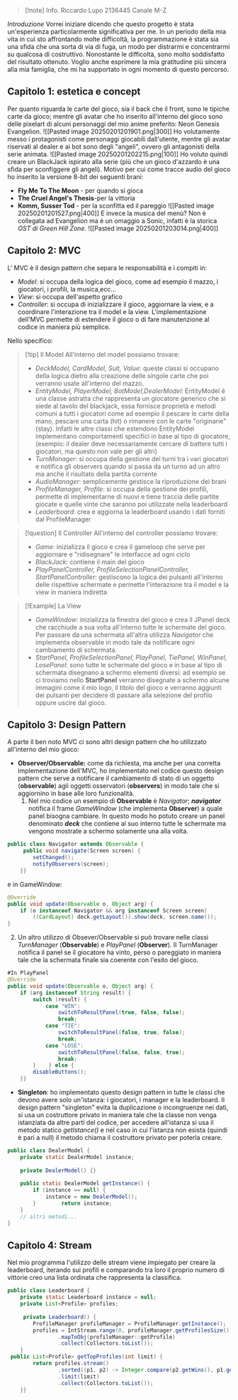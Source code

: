 >[!note] Info.
>Riccardo Lupo
>2136445
>Canale M-Z

_Introduzione_
Vorrei iniziare dicendo che questo progetto è stata un'esperienza particolarmente significativa per me. In un periodo della mia vita in cui sto affrontando molte difficoltà, la programmazione è stata sia una sfida che una sorta di via di fuga, un modo per distrarmi e concentrarmi su qualcosa di costruttivo. Nonostante le difficoltà, sono molto soddisfatto del risultato ottenuto. Voglio anche esprimere la mia gratitudine più sincera alla mia famiglia, che mi ha supportato in ogni momento di questo percorso.

## Capitolo 1: estetica e concept
Per quanto riguarda le carte del gioco, sia il back che il front, sono le tipiche carte da gioco; mentre gli avatar che ho inserito all'interno del gioco sono delle pixelart di alcuni personaggi del mio anime preferito: Neon Genesis Evangelion. 
![[Pasted image 20250201201901.png|300]]
Ho volutamente messo i protagonisti come personaggi giocabili dall'utente, mentre gli avatar riservati al dealer e ai bot sono degli "angeli", ovvero gli antagonisti della serie animata. 
![[Pasted image 20250201202215.png|100]]
Ho voluto quindi creare un BlackJack ispirato alla serie (più che un gioco d'azzardo è una sfida per sconfiggere  gli angeli). Motivo per cui come tracce audio del gioco ho inserito la versione 8-bit dei seguenti brani:
- **Fly Me To The Moon** - per quando si gioca
- **The Cruel Angel's Thesis**-per la vittoria  
- **Komm, Susser Tod** - per la sconfitta ed il pareggio
![[Pasted image 20250201201527.png|400]]
E invece la musica del menù? Non è collegata ad Evangelion ma è un omaggio a Sonic, infatti è la storica *OST di Green Hill Zone.*
![[Pasted image 20250201203014.png|400]]

## Capitolo 2: MVC
L' MVC è il design pattern che separa le responsabilità e i compiti in:
- *Model*: si occupa della logica del gioco, come ad esempio il mazzo, i giocatori, i profili, la musica,ecc...
- *View*: si occupa dell'aspetto grafico
- *Controller*: si occupa di inizializzare il gioco, aggiornare la view, e a coordinare l'interazione tra il model e la view.
L'implementazione dell'MVC permette di estendere il gioco o di fare manutenzione al codice in maniera più semplice.

Nello specifico:

>[!tip] Il Model
>All'interno del model possiamo trovare:
>- *DeckModel, CardModel, Suit, Value*: queste classi si occupano della logica dietro alla creazione delle singole carte che poi verranno usate all'interno del mazzo.
>- *EntityModel, PlayerModel, BotModel,DealerModel*: EntityModel è una classe astratta che rappresenta un giocatore generico che si siede al tavolo del blackjack, essa fornisce proprietà e metodi comuni a tutti i giocatori come ad esempio il pescare le carte della mano, pescare una carta (hit) o rimanere con le carte "originarie" (stay). Infatti le altre classi che estendono EntityModel implementano comportamenti specifici in base al tipo di giocatore, (esempio: il dealer deve necessariamente cercare di battere tutti i giocatori, ma questo non vale per gli altri)
>- *TurnManager*: si occupa della gestione dei turni tra i vari giocatori e notifica gli observers quando si passa da un turno ad un altro ma anche il risultato della partita corrente
>- *AudioManager*: semplicemente gestisce la riproduzione dei brani
>- *ProfileManager, Profile*: si occupa della gestione dei profili, permette di implementarne di nuovi e tiene traccia delle partite giocate e quelle vinte che saranno poi utilizzate nella leaderboard
>- *Leaderboard*: crea e aggiorna la leaderboard usando i dati forniti dal ProfileManager

>[!question] Il Controller
All'interno del controller possiamo trovare:
>- *Game*: inizializza il gioco e crea il gameloop che serve per aggiornare e "ridisegnare" le interfacce ad ogni ciclo
>- *BlackJack*: contiene il main del gioco
>- *PlayPanelController, ProfileSelectionPanelController, StartPanelController*: gestiscono la logica dei pulsanti all'interno delle rispettive schermate e permette l'interazione tra il model e la view in maniera indiretta

>[!Example] La View
>- *GameWindow*: inizializza la finestra del gioco e crea il JPanel deck che racchiude a sua volta all'interno tutte le schermate del gioco. Per passare da una schermata all'altra utilizza *Navigator* che implementa observable in modo tale da notificare ogni cambiamento di schermata.
>- *StartPanel, ProfileSelectionPanel, PlayPanel, TiePanel, WinPanel, LosePanel*: sono tutte le schermate del gioco e in base al tipo di schermata disegnano a schermo elementi diversi: ad esempio se ci troviamo nello **StartPanel** verranno disegnate a schermo alcune immagini come il mio logo, il titolo del gioco e verranno aggiunti dei pulsanti per decidere di passare alla selezione del profilo oppure uscire dal gioco.

## Capitolo 3: Design Pattern
A parte il ben noto MVC ci sono altri design pattern che ho utilizzato all'interno del mio gioco:
- **Observer/Observable:** come da richiesta, ma anche per una corretta implementazione dell'MVC, ho implementato nel codice questo design pattern che serve a notificare il cambiamento di stato di un oggetto (**observable**) agli oggetti osservatori (**observers**) in modo tale che si aggiornino in base alle loro funzionalità.
  1) Nel mio codice un esempio di **Observable** è *Navigator*;  ***navigator*** notifica il frame  *GameWindow* (che implementa **Observer**)  a quale panel bisogna cambiare. In questo modo ho potuto creare un panel denominato ***deck*** che contiene al suo interno tutte le schermate ma vengono mostrate a schermo solamente una alla volta.
```java
public class Navigator extends Observable {  
     public void navigate(Screen screen) {  
        setChanged();  
        notifyObservers(screen);  
    }}
```
e in GameWindow:
```java
@Override  
public void update(Observable o, Object arg) {  
    if (o instanceof Navigator && arg instanceof Screen screen)  
        ((CardLayout) deck.getLayout()).show(deck, screen.name());  
}
```
 2) Un altro utilizzo di Obsever/Observable si può trovare nelle classi *TurnManager* (**Observable**) e *PlayPanel* (**Observer**). Il TurnManager notifica il panel se il giocatore ha vinto, perso o pareggiato in maniera tale che la schermata finale sia coerente con l'esito del gioco.
```java
#In PlayPanel
@Override  
public void update(Observable o, Object arg) {  
    if (arg instanceof String result) {  
        switch (result) {  
            case "WIN":  
                switchToResultPanel(true, false, false);  
                break;  
            case "TIE":  
                switchToResultPanel(false, true, false);  
                break;  
            case "LOSE":  
                switchToResultPanel(false, false, true);  
                break;  
        }    } else {  
        disableButtons();  
    }}
```
- **Singleton**: ho implementato questo design pattern in tutte le classi che devono avere solo un'istanza: i giocatori, i manager e la leaderboard. Il design pattern "singleton" evita la duplicazione o incongruenze nei dati, si usa un costruttore privato in maniera tale che la classe non venga istanziata da altre parti del codice, per accedere all'istanza si usa il metodo  statico *getIstance()*  e nel caso in cui l'istanza non esista (quindi è pari a null) il metodo chiama il costruttore privato per poterla creare.
```java
public class DealerModel {  
    private static DealerModel instance;  
  
    private DealerModel() {}  
  
    public static DealerModel getInstance() {  
        if (instance == null) {  
            instance = new DealerModel();  
        }        return instance;  
    }  
    // altri metodi... 
}
```
## Capitolo 4: Stream
Nel mio programma l'utilizzo delle stream viene impiegato per creare la leaderboard, iterando sui profili e comparando tra loro il proprio numero di vittorie creo una lista ordinata che rappresenta la classifica.
```java
public class Leaderboard {  
    private static Leaderboard instance = null;  
    private List<Profile> profiles;  
  
     private Leaderboard() {  
        ProfileManager profileManager = ProfileManager.getInstance();  
        profiles = IntStream.range(0, profileManager.getProfilesSize())  
                .mapToObj(profileManager::getProfile)  
                .collect(Collectors.toList());  
    }  
 public List<Profile> getTopProfiles(int limit) {  
        return profiles.stream()  
                .sorted((p1, p2) -> Integer.compare(p2.getWins(), p1.getWins()))  
                .limit(limit)  
                .collect(Collectors.toList());  
    }}
```